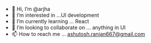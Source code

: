 - 👋 Hi, I’m @arjha
- 👀 I’m interested in ...UI development
- 🌱 I’m currently learning ... React
- 💞️ I’m looking to collaborate on ... anything in UI
- 📫 How to reach me ... ashutosh.ranjan667@gmail.com

<!---
arjha/arjha is a ✨ special ✨ repository because its `README.md` (this file) appears on your GitHub profile.
You can click the Preview link to take a look at your changes.
--->
